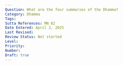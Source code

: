 ```yaml
---
Question: What are the four summaries of the Dhamma?
Category: Dhamma
Tags:
Sutta References: MN 82
Date Entered: April 2, 2025
Last Revised:
Review Status: Not started
Level: 
Priority: 
Number: 
Draft: true
---
```

